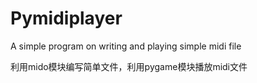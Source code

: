 # Pymidiplayer
A simple program on writing and playing simple midi file

利用mido模块编写简单文件，利用pygame模块播放midi文件
